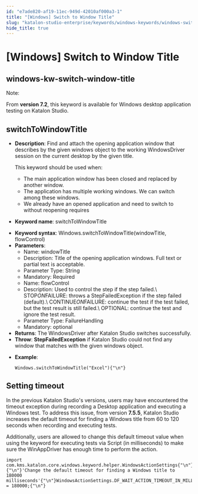 ```yaml
---
id: "e7ade820-af19-11ec-949d-42010af000a3-1"
title: "[Windows] Switch to Window Title"
slug: "katalon-studio-enterprise/keywords/windows-keywords/windows-switch-to-window-title_1"
hide_title: true
---
```


# <a id="id_0" class="anchor_top_offset"/><a id="ariaid-title1" class="anchor_top_offset"/>[Windows] Switch to Window Title

  

## <a id="id_0__id" class="anchor_top_offset"/>windows-kw-switch-window-title

              
<div xmlns="http://www.w3.org/1999/xhtml" className="note note note_note"><span className="note__title">Note:</span> 
  <p className="p">From <strong className="ph b">version 7.2</strong>, this keyword is available for
    Windows desktop application testing on Katalon Studio.</p>
</div>
      
  

## <a id="id_0__id_1" class="anchor_top_offset"/>switchToWindowTitle

              
<ul xmlns="http://www.w3.org/1999/xhtml" className="ul">   <li className="li">     <p className="p">       <strong className="ph b">Description</strong>: Find and attach the opening       application window that describes by the given windows object to       the working WindowsDriver session on the current desktop by the       given title.</p>     <p className="p">This keyword should be used when:</p>     <ul className="ul">       <li className="li">The main application window has been closed and replaced by         another window.</li>       <li className="li">The application has multiple working windows. We can switch         among these windows.</li>       <li className="li">We already have an opened application and need to switch to         without reopening requires</li>     </ul>   </li>   <li className="li">     <p className="p">       <strong className="ph b">Keyword name</strong>: switchToWindowTitle</p>   </li>   <li className="li">     <strong className="ph b">Keyword syntax</strong>:     Windows.switchToWindowTitle(windowTitle, flowControl)</li>   <li className="li">     <strong className="ph b">Parameters</strong>:      <ul className="ul">       <li className="li">Name: windowTitle</li>       <li className="li">Description: Title of the opening application windows. Full         text or partial text is acceptable.</li>       <li className="li">Parameter Type: String</li>       <li className="li">Mandatory: Required</li>       <li className="li">Name: flowControl</li>       <li className="li">Description: Used to control the step if the step failed.\         STOP<em className="ph i">ON</em>FAILURE: throws a StepFailedException if the step         failed (default).\ CONTINUE<em className="ph i">ON</em>FAILURE: continue the test if         the test failed, but the test result is still failed.\ OPTIONAL:         continue the test and ignore the test result.</li>       <li className="li">Parameter Type: FailureHandling</li>       <li className="li">Mandatory: optional</li>     </ul>   </li>   <li className="li">     <strong className="ph b">Returns</strong>: The WindowsDriver after Katalon     Studio switches successfully.</li>   <li className="li">     <strong className="ph b">Throw</strong>: <strong className="ph b">StepFailedException</strong> if     Katalon Studio could not find any window that matches with the     given windows object.</li>   <li className="li">     <p className="p">       <strong className="ph b">Example</strong>:</p>     <pre className="pre codeblock"><code>Windows.switchToWindowTitle("Excel"){"\n"}</code></pre>   </li> </ul> 
      
  

## <a id="id_0__id_2" class="anchor_top_offset"/>Setting timeout

              
<p xmlns="http://www.w3.org/1999/xhtml" className="p">In the previous Katalon Studio's versions, users may have   encountered the timeout exception during recording a Desktop   application and executing a Windows test. To address this issue,   from version <strong className="ph b">7.5.5</strong>, Katalon Studio increases the   default timeout for finding a Windows title from 60 to 120 seconds   when recording and executing tests.</p> 
      
<p xmlns="http://www.w3.org/1999/xhtml" className="p">Additionally, users are allowed to change this default timeout   value when using the keyword for executing tests via Script (in   milliseconds) to make sure the WinAppDriver has enough time to   perform the action.</p> 
              
<pre xmlns="http://www.w3.org/1999/xhtml" className="pre codeblock"><code>import com.kms.katalon.core.windows.keyword.helper.WindowsActionSettings{"\n"}{"\n"}'Change the default timeout for finding a Windows title to 180000 milliseconds'{"\n"}WindowsActionSettings.DF_WAIT_ACTION_TIMEOUT_IN_MILLIS = 180000;{"\n"}</code></pre> 
            

